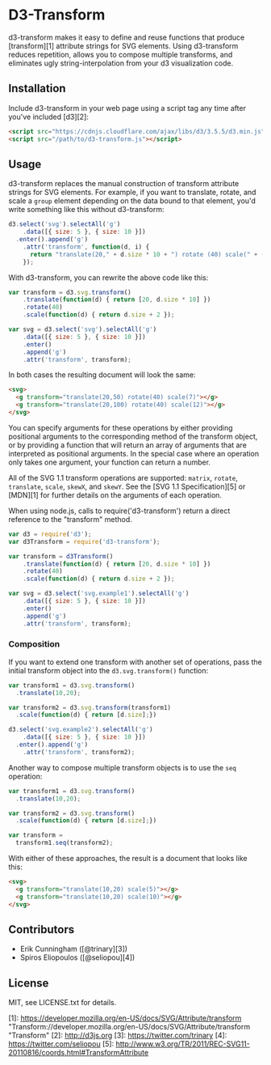 # D3-Transform

d3-transform makes it easy to define and reuse functions that produce
[transform][1] attribute strings for SVG elements. Using d3-transform reduces
repetition, allows you to compose multiple transforms, and eliminates ugly
string-interpolation from your d3 visualization code.

## Installation

Include d3-transform in your web page using a script tag any time after you've
included [d3][2]:

```html
<script src="https://cdnjs.cloudflare.com/ajax/libs/d3/3.5.5/d3.min.js" charset="utf-8"></script>
<script src="/path/to/d3-transform.js"></script>
```

## Usage

d3-transform replaces the manual construction of transform attribute strings
for SVG elements. For example, if you want to translate, rotate, and scale a
`group` element depending on the data bound to that element, you'd write
something like this without d3-transform:

```javascript
d3.select('svg').selectAll('g')
    .data([{ size: 5 }, { size: 10 }])
  .enter().append('g')
    .attr('transform', function(d, i) {
      return "translate(20," + d.size * 10 + ") rotate (40) scale(" + ( d.size + 2 ) + ")");
    });
```

With d3-transform, you can rewrite the above code like this:

```javascript
var transform = d3.svg.transform()
    .translate(function(d) { return [20, d.size * 10] })
    .rotate(40)
    .scale(function(d) { return d.size + 2 });

var svg = d3.select('svg').selectAll('g')
    .data([{ size: 5 }, { size: 10 }])
    .enter()
    .append('g')
    .attr('transform', transform);
```

In both cases the resulting document will look the same:

```html
<svg>
  <g transform="translate(20,50) rotate(40) scale(7)"></g>
  <g transform="translate(20,100) rotate(40) scale(12)"></g>
</svg>
```

You can specify arguments for these operations by either providing positional
arguments to the corresponding method of the transform object, or by providing
a function that will return an array of arguments that are interpreted as
positional arguments. In the special case where an operation only takes one
argument, your function can return a number.

All of the SVG 1.1 transform operations are supported: `matrix`, `rotate`,
`translate`, `scale`, `skewX`, and `skewY`. See the [SVG 1.1 Specification][5]
or [MDN][1] for further details on the arguments of each operation.

When using node.js, calls to require('d3-transform') return a direct reference to the "transform" method.

```javascript
var d3 = require('d3');
var d3Transform = require('d3-transform');

var transform = d3Transform()
    .translate(function(d) { return [20, d.size * 10] })
    .rotate(40)
    .scale(function(d) { return d.size + 2 });

var svg = d3.select('svg.example1').selectAll('g')
    .data([{ size: 5 }, { size: 10 }])
    .enter()
    .append('g')
    .attr('transform', transform);
```


### Composition

If you want to extend one transform with another set of operations, pass the
initial transform object into the `d3.svg.transform()` function:

```javascript
var transform1 = d3.svg.transform()
  .translate(10,20);

var transform2 = d3.svg.transform(transform1)
  .scale(function(d) { return [d.size];})

d3.select('svg.example2').selectAll('g')
    .data([{ size: 5 }, { size: 10 }])
  .enter().append('g')
    .attr('transform', transform2);
```

Another way to compose multiple transform objects is to use the `seq`
operation:

```javascript
var transform1 = d3.svg.transform()
  .translate(10,20);

var transform2 = d3.svg.transform()
  .scale(function(d) { return [d.size];})

var transform =
  transform1.seq(transform2);
```

With either of these approaches, the result is a document that looks like this:

```html
<svg>
  <g transform="translate(10,20) scale(5)"></g>
  <g transform="translate(10,20) scale(10)"></g>
</svg>
```

## Contributors

* Erik Cunningham ([@trinary][3])
* Spiros Eliopoulos ([@seliopou][4])

## License

MIT, see LICENSE.txt for details.

[1]: https://developer.mozilla.org/en-US/docs/SVG/Attribute/transform "Transform://developer.mozilla.org/en-US/docs/SVG/Attribute/transform "Transform"
[2]: http://d3js.org
[3]: https://twitter.com/trinary
[4]: https://twitter.com/seliopou
[5]: http://www.w3.org/TR/2011/REC-SVG11-20110816/coords.html#TransformAttribute
